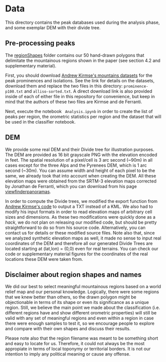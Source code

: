 # Data

This directory contains the peak databases used during the analysis phase, and some exemplar DEM with their divide tree. 

## Pre-processing peaks

The [regionShapes](./regionShapes) folder contains our 50 hand-drawn polygons that delimitate the mountainous regions shown in the paper (see section 4.2 and supplementary material). 

First, you should download [Andrew Kirmse's mountains datasets](https://github.com/akirmse/mountains) for the peak prominences and isolations. See the link for details on the datasets, download them and replace the two files in this directory: ``prominence-p100.txt`` and ``alliso-sorted.txt``. A direct download link is also provided inside of each of either file in this repository for convenience, but keep in mind that the authors of these two files are Kirmse and de Ferranti.

Next, execute the notebook `` Analysis.ipynb`` in order to create the list of peaks per region, the orometric statistics per region and the dataset that will be used in the classifier notebook.


## DEM

We provide some real DEM and their Divide tree for illustration purposes. The DEM are provided as 16 bit grayscale PNG with the elevation encoded in feet. The spatial resolution of a pixel/cell is 3 arc second (~90m) in all cases except for the three Alps and the Pyrenees DEM, which is 1 arc second (~30m). You can assume width and height of each pixel to be the same, we already took that into account when creating the DEM. 
All these elevation maps were obtained from the SRTM-3 elevation maps corrected by Jonathan de Ferranti, which you can download from his page [viewfinderpanoramas](http://viewfinderpanoramas.org/dem3.html). 

In order to compute the Divide trees, we modified the export function from [Andrew Kirmse's code](https://github.com/akirmse/mountains) to output a TXT instead of a KML. We also had to modify his input formats in order to read elevation maps of arbitrary cell sizes and dimensions. As these two modifications were quickly done as a *hack*, we do not plan on releasing our modified code, but should be pretty straightforward to do so from his source code. Alternatively, you can contact us for details or these modified source files. Note also that, since we analyzed synthetic elevation maps as well, it made no sense to input real coordinates of the DEM and therefore all our generated Divide Trees are located starting at (lat,lon) = (0,0) even for real terrains. You can check our code or supplementary material figures for the coordinates of the real locations these DEM were taken from.


## Disclaimer about region shapes and names

We did our best to select meaningful mountainous regions based on a world relief map and our personal knowledge. Logically, there were some regions that we knew better than others, so the drawn polygon might be objectionable in terms of its shape or even its significance as a unique region. Still, we believe the main point we made about the classification (i.e. different regions have and show different orometric properties) will still be valid with any set of meaningful regions and even within a region in case there were enough samples to test it, so we encourage people to explore and compare with their own shapes and discuss their results.

Please note also that the region filename was meant to be something short and easy to locate for us. Therefore, it could not always be the most appropiate in terms of local toponymy or territorial borders. It is not our intention to imply any political meaning or cause any offense. 
